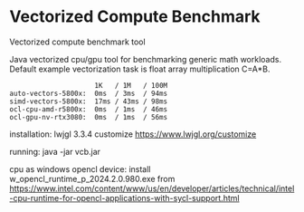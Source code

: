 # Vectorized Compute Benchmark
Vectorized compute benchmark tool

Java vectorized cpu/gpu tool for benchmarking generic math workloads.
Default example vectorization task is float array multiplication C=A*B.

```
                     1K   / 1M   / 100M
auto-vectors-5800x:  0ms  / 3ms  / 94ms
simd-vectors-5800x:  17ms / 43ms / 98ms
ocl-cpu-amd-r5800x:  0ms  / 1ms  / 46ms
ocl-gpu-nv-rtx3080:  0ms  / 1ms  / 56ms
```

installation: lwjgl 3.3.4 customize https://www.lwjgl.org/customize

running: java -jar vcb.jar

cpu as windows opencl device: install w_opencl_runtime_p_2024.2.0.980.exe from
https://www.intel.com/content/www/us/en/developer/articles/technical/intel-cpu-runtime-for-opencl-applications-with-sycl-support.html
